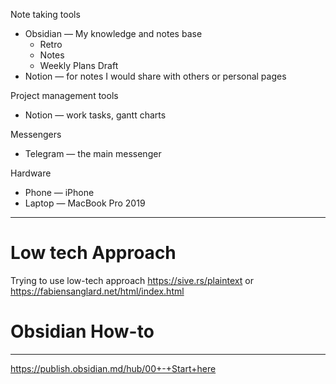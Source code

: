 Note taking tools 
- Obsidian — My knowledge and notes base 
	- Retro
	- Notes 
	- Weekly Plans Draft
- Notion — for notes I would share with others or personal pages 

Project management tools
- Notion — work tasks, gantt charts 

Messengers
- Telegram — the main messenger

Hardware 
- Phone — iPhone
- Laptop — MacBook Pro 2019


---
# Low tech Approach
Trying to use low-tech approach https://sive.rs/plaintext or https://fabiensanglard.net/html/index.html

# Obsidian How-to
---
https://publish.obsidian.md/hub/00+-+Start+here 